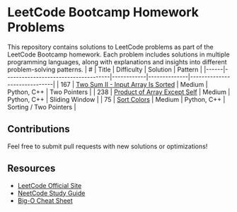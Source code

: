 # LeetCode Bootcamp Homework Problems
This repository contains solutions to LeetCode problems as part of the LeetCode Bootcamp homework. Each problem includes solutions in multiple programming languages, along with explanations and insights into different problem-solving patterns.
| #    | Title                               | Difficulty | Solution     | Pattern                      |
|------|-------------------------------------|------------|--------------|------------------------------|
| 167  | [Two Sum II - Input Array Is Sorted](https://leetcode.com/problems/two-sum-ii-input-array-is-sorted/description/)  | Medium     | Python, C++  | Two Pointers                 |
| 238  | [Product of Array Except Self](https://leetcode.com/problems/product-of-array-except-self/description/)        | Medium     | Python, C++  | Sliding Window               |
| 75   | [Sort Colors](https://leetcode.com/problems/sort-colors/description/)                         | Medium     | Python, C++  | Sorting / Two Pointers       |

## Contributions
Feel free to submit pull requests with new solutions or optimizations!

## Resources
- [LeetCode Official Site](https://leetcode.com/)
- [NeetCode Study Guide](https://neetcode.io/)
- [Big-O Cheat Sheet](https://www.bigocheatsheet.com/)
